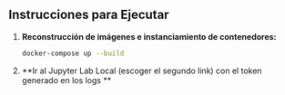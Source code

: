 ## Instrucciones para Ejecutar

1. **Reconstrucción de imágenes e instanciamiento de contenedores:**

   ```bash
   docker-compose up --build

2. **Ir al Jupyter Lab Local (escoger el segundo link) con el token generado en los logs **
